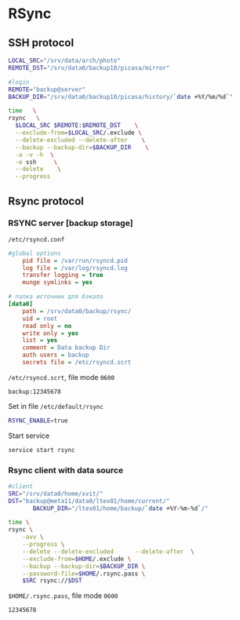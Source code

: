 # RSync
## SSH protocol
```bash
LOCAL_SRC="/srv/data/arch/photo"
REMOTE_DST="/srv/data0/backup10/picasa/mirror"

#login
REMOTE="backup@server"
BACKUP_DIR="/srv/data0/backup10/picasa/history/`date +%Y/%m/%d`"

time   \
rsync   \
  $LOCAL_SRC $REMOTE:$REMOTE_DST    \
  --exclude-from=$LOCAL_SRC/.exclude \
  --delete-excluded	--delete-after    \
  --backup --backup-dir=$BACKUP_DIR    \
  -a -v -h  \
  -e ssh     \
  --delete    \
  --progress
```

## Rsync protocol
### RSYNC server [backup storage]
`/etc/rsyncd.conf`
```ini
#global options
	pid file = /var/run/rsyncd.pid
	log file = /var/log/rsyncd.log
	transfer logging = true
	munge symlinks = yes

# папка источник для бэкапа
[data0]
	path = /srv/data0/backup/rsync/
	uid = root
	read only = no
	write only = yes
	list = yes
	comment = Data backup Dir
	auth users = backup
	secrets file = /etc/rsyncd.scrt
```
`/etc/rsyncd.scrt`, file mode `0600`
```
backup:12345678
```
Set in file `/etc/default/rsync`
```bash
RSYNC_ENABLE=true
```
Start service
```bash
service start rsync
```
### Rsync client with data source
```bash
#client
SRC="/srv/data0/home/xvit/"
DST="backup@meta11/data0/ltex01/home/current/"
       BACKUP_DIR="/ltex01/home/backup/`date +%Y-%m-%d`/"

time \
rsync \
	-avv \
	--progress \
	--delete --delete-excluded      --delete-after  \
	--exclude-from=$HOME/.exclude \
	--backup --backup-dir=$BACKUP_DIR \
	--password-file=$HOME/.rsync.pass \
	$SRC rsync://$DST
```
`$HOME/.rsync.pass`, file mode `0600`
```
12345678
```
